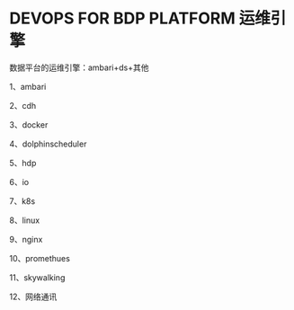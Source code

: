 # DEVOPS FOR BDP PLATFORM 运维引擎

数据平台的运维引擎：ambari+ds+其他

1、ambari

2、cdh

3、docker

4、dolphinscheduler

5、hdp

6、io

7、k8s

8、linux

9、nginx

10、promethues

11、skywalking

12、网络通讯